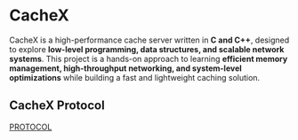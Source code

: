 # CacheX  

CacheX is a high-performance cache server written in **C and C++**, designed to explore **low-level programming, data structures, and scalable network systems**. This project is a hands-on approach to learning **efficient memory management, high-throughput networking, and system-level optimizations** while building a fast and lightweight caching solution.

## CacheX Protocol

[PROTOCOL](./PROTOCOL.md)
